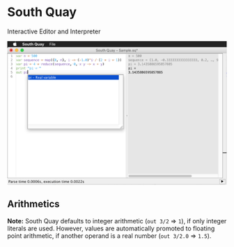 South Quay
==========

Interactive Editor and Interpreter

![Screenshot of version 1.0.0-beta](screenshots/SouthQuay-1.0.0-beta.png)

Arithmetics
-----------

**Note:** South Quay defaults to integer arithmetic (`out 3/2` => `1`), if only integer literals are used. However, values are automatically promoted to floating point arithmetic, if another operand is a real number (`out 3/2.0` => `1.5`).
